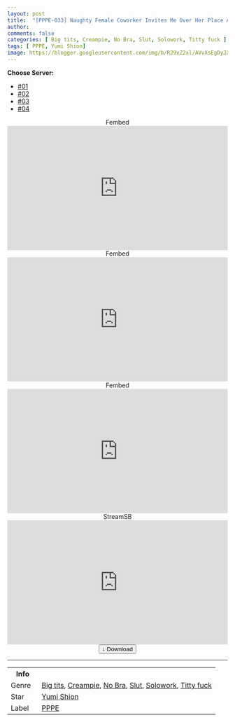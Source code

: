 ```yaml
---
layout: post
title:  "[PPPE-033] Naughty Female Coworker Invites Me Over Her Place After I Miss The Last Train Home… She’s So Vulnerable With Her Bare Tits On Full Display Giving My Dick A Rush Of Excitement! I Rub Her Tits And Fuck Till The Sun Comes Up With Creampie Loads! Shion Yumi"
author: 
comments: false
categories: [ Big tits, Creampie, No Bra, Slut, Solowork, Titty fuck ]
tags: [ PPPE, Yumi Shion]
image: https://blogger.googleusercontent.com/img/b/R29vZ2xl/AVvXsEgDyJXeWEkUVZgBJoVFnMZON75wTCozaBZZi_FymoNGpjPYifMxikeCE0jNcbUNQtJQj7Rrea2rkDcWdXsiXpS9zejpNo8MiFzzvQwoqBAzjKmUUzAYccj4D6HemQqvxwZUsTIBsA7e_6X6C2fY4SNPQBlkbeVlCKLwPOQGfvadht62zmYRuoTm2ge0/s1600/pppe033pl.jpg
---
```


<div id="utb">
<b>Choose Server:</b>
<ul id="udltb">
<li><a href="#tab1">#01</a></li>
<li><a href="#tab2">#02</a></li>
<li><a href="#tab3">#03</a></li>
<li><a href="#tab4">#04</a></li>
</ul>
<div id="udlctn">
<div id="tab1">
<!--- #01 Start --->
<center>Fembed</center>
<div style="padding-bottom:56.25%; position:relative; display:block; width: 100%">
  <iframe width="100%" height="100%"
    src="https://watchjavnow.xyz/v/x8j2gt5le1zn5zq"
    frameborder="0" allowfullscreen="" style="position:absolute; top:0; left: 0">
  </iframe>
</div>
<!--- #01 End --->
</div>
<div id="tab2">
<!--- #02 Start --->
<center>Fembed</center>
<div style="padding-bottom:56.25%; position:relative; display:block; width: 100%">
  <iframe width="100%" height="100%"
    src="https://fakyutube.com/v/6j6dzt0lrxw2x4j"
    frameborder="0" allowfullscreen="" style="position:absolute; top:0; left: 0">
  </iframe>
</div>
<!--- #02 End --->
</div>
<div id="tab3">
<!--- #03 Start --->
<center>Fembed</center>
<div style="padding-bottom:56.25%; position:relative; display:block; width: 100%">
  <iframe width="100%" height="100%"
    src="https://javpoll.com/v/7m885sgwexp-d36"
    frameborder="0" allowfullscreen="" style="position:absolute; top:0; left: 0">
  </iframe>
</div>
<!--- #03 End --->
</div>
<div id="tab4">
<!--- #04 Start --->
<center>StreamSB</center>
<div style="padding-bottom:56.25%; position:relative; display:block; width: 100%">
  <iframe width="100%" height="100%"
    src="https://javside.com/e/hcs6swptyzxe.html"
    frameborder="0" allowfullscreen="" style="position:absolute; top:0; left: 0">
  </iframe>
</div>
<!--- #04 End --->
</div>
</div>
</div>

<center>
<a href="/svr/pppe-033">
<button class="btn btn-outline-dark py-2 px-5 d-block w-100 show-comments"><b>&darr;</b> Download</button>
</a>
</center>
<hr />
<table>
  <tr>
    <th>Info</th>
  </tr>
  <tr>
    <td>Genre &nbsp;</td>
    <td> <a href="/categories#Big-tits">Big tits</a>, <a href="/categories#Creampie">Creampie</a>, <a href="/categories#No-Bra">No Bra</a>, <a href="/categories#Slut">Slut</a>, <a href="/categories#Solowork">Solowork</a>, <a href="/categories#Titty-fuck">Titty fuck</a></td>
  </tr>
  <tr>
    <td>Star</td>
    <td> <a href="/tags#Yumi-Shion">Yumi Shion</a></td>
  </tr>
  <tr>
    <td>Label</td>
    <td> <a href="/tags#STARS">PPPE</a></td>
  </tr>
</table>
